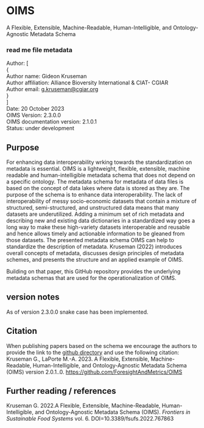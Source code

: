 # OIMS
A Flexible, Extensible, Machine-Readable, Human-Intelligible, and Ontology-Agnostic Metadata Schema

### read me file metadata
Author: \[ \
  { \
          Author name: Gideon Kruseman \
          Author affiliation: Alliance Bioversity International & CIAT- CGIAR \
          Author email: g.kruseman@cgiar.org \
  } \
\] \
Date: 20 October 2023 \
OIMS Version: 2.3.0.0 \
OIMS documentation version: 2.1.0.1 \
Status: under development

## Purpose
For enhancing data interoperability wrking towards the standardization on metadata is essential. OIMS is a lightweight, flexible, extensible, machine readable and human-intelligible metadata schema that does not depend on a specific ontology. The metadata schema for metadata of data files is based on the concept of data lakes where data is stored as they are. The purpose of the schema is to enhance data interoperability. The lack of interoperability of messy socio-economic datasets that contain a mixture of structured, semi-structured, and unstructured data means that many datasets are underutilized. Adding a minimum set of rich metadata and describing new and existing data dictionaries in a standardized way goes a long way to make these high-variety datasets interoperable and reusable and hence allows timely and actionable information to be gleaned from those datasets. The presented metadata schema OIMS can help to standardize the description of metadata. Kruseman (2022) introduces overall concepts of metadata, discusses design principles of metadata schemes, and presents the structure and an applied example of OIMS.

Building on that paper, this GitHub repository provides the underlying metadata schemas that are used for the operationalization of OIMS.

## version notes
As of version 2.3.0.0 snake case has been implemented.

## Citation
When publishing papers based on the schema we encourage the authors to provide the link to the [github directory](https://github.com/ForesightAndMetrics/OIMS) and use the following citation: \
Kruseman G., LaPorte M.-A. 2023. A Flexible, Extensible, Machine-Readable, Human-Intelligible, and Ontology-Agnostic Metadata Schema (OIMS) version 2.0.1..0. https://github.com/ForesightAndMetrics/OIMS  

## Further reading / references
Kruseman G. 2022.A Flexible, Extensible, Machine-Readable, Human-Intelligible, and Ontology-Agnostic Metadata Schema (OIMS). _Frontiers in Sustainable Food Systems_ vol. 6. DOI=10.3389/fsufs.2022.767863  
